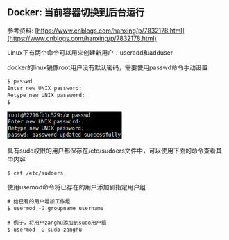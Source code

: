 ## Docker: 当前容器切换到后台运行

参考资料: [https://www.cnblogs.com/hanxing/p/7832178.html](https://www.cnblogs.com/hanxing/p/7832178.html)

Linux下有两个命令可以用来创建新用户：useradd和adduser


docker的linux镜像root用户没有默认密码，需要使用passwd命令手动设置
```shell
$ passwd
Enter new UNIX password:
Retype new UNIX password:
$
```
![](/assets/docker009_001.PNG)


具有sudo权限的用户都保存在/etc/sudoers文件中，可以使用下面的命令查看其中内容
```shell
$ cat /etc/sudoers
```

使用usemod命令将已存在的用户添加到指定用户组

```shell
# 给已有的用户增加工作组
$ usermod -G groupname username

# 例子，将用户zanghu添加到sudo用户组
$ usermod -G sudo zanghu
```

